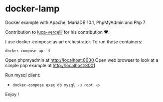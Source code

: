 # docker-lamp

Docker example with Apache, MariaDB 10.1, PhpMyAdmin and Php 7

Contribution to [luca-vercelli](https://github.com/luca-vercelli) for his contribution :heart:.

I use docker-compose as an orchestrator. To run these containers:

```
docker-compose up -d
```

Open phpmyadmin at [http://localhost:8000](http://localhost:8000)
Open web browser to look at a simple php example at [http://localhost:8001](http://localhost:8001)

Run mysql client:

- `docker-compose exec db mysql -u root -p` 

Enjoy !
